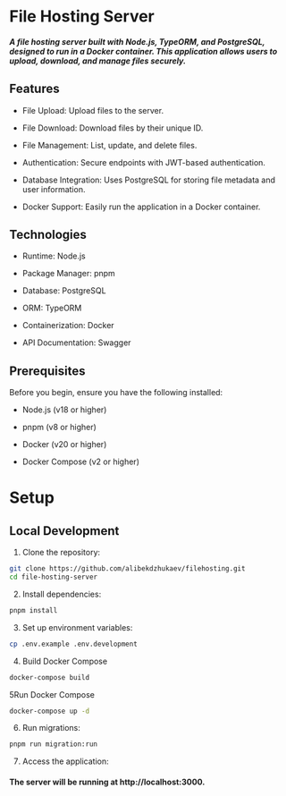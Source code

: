 # File Hosting Server
#### _A file hosting server built with Node.js, TypeORM, and PostgreSQL, designed to run in a Docker container. This application allows users to upload, download, and manage files securely._

## Features
- File Upload: Upload files to the server.

- File Download: Download files by their unique ID.

- File Management: List, update, and delete files.

- Authentication: Secure endpoints with JWT-based authentication.

- Database Integration: Uses PostgreSQL for storing file metadata and user information.

- Docker Support: Easily run the application in a Docker container.

## Technologies
- Runtime: Node.js

- Package Manager: pnpm

- Database: PostgreSQL

- ORM: TypeORM

- Containerization: Docker

- API Documentation: Swagger

## Prerequisites
Before you begin, ensure you have the following installed:

- Node.js (v18 or higher)

- pnpm (v8 or higher)

- Docker (v20 or higher)

- Docker Compose (v2 or higher)


# Setup
## Local Development
1) Clone the repository:

```bash
git clone https://github.com/alibekdzhukaev/filehosting.git
cd file-hosting-server
```
2) Install dependencies:
```bash
pnpm install
```
3) Set up environment variables:

```bash
cp .env.example .env.development
```

4) Build Docker Compose
```bash
docker-compose build
```


5Run Docker Compose
```bash
docker-compose up -d
```

6) Run migrations:
```bash
pnpm run migration:run
```

7) Access the application:

#### The server will be running at http://localhost:3000.